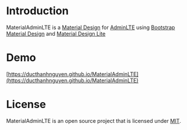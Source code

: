 # Introduction
MaterialAdminLTE is a [Material Design](https://material.google.com/) for [AdminLTE](https://github.com/almasaeed2010/AdminLTE) using [Bootstrap Material Design](https://github.com/FezVrasta/bootstrap-material-design) and [Material Design Lite](https://github.com/google/material-design-lite)

# Demo
[https://ducthanhnguyen.github.io/MaterialAdminLTE](https://ducthanhnguyen.github.io/MaterialAdminLTE)

# License
MaterialAdminLTE is an open source project that is licensed under [MIT](http://opensource.org/licenses/MIT).
